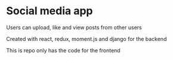 # Social media app 

Users can upload, like and view posts from other users

Created with react, redux, moment.js and django for the backend

This is repo only has the code for the frontend
